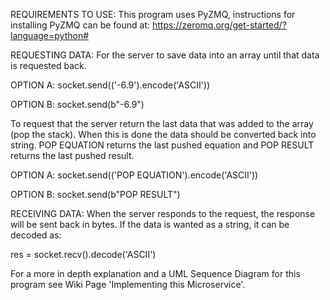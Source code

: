 REQUIREMENTS TO USE:
This program uses PyZMQ, instructions for installing PyZMQ can be found at: https://zeromq.org/get-started/?language=python#

REQUESTING DATA:
For the server to save data into an array until that data is requested back.

   OPTION A:
   socket.send(('-6.9').encode('ASCII'))
   
   OPTION B:
   socket.send(b"-6.9")

To request that the server return the last data that was added to the array (pop the stack). When this is done the data should be converted back into string. POP EQUATION returns the last pushed equation and POP RESULT returns the last pushed result.

  OPTION A:
  socket.send(('POP EQUATION').encode('ASCII'))

  OPTION B:
  socket.send(b"POP RESULT")
  
RECEIVING DATA:
When the server responds to the request, the response will be sent back in bytes. If the data is wanted as a string, it can be decoded as:
  
  res = socket.recv().decode('ASCII')
  
For a more in depth explanation and a UML Sequence Diagram for this program see Wiki Page 'Implementing this Microservice'.



